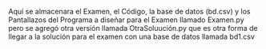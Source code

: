 Aquí se almacenara el Examen, el Código, la base de datos (bd.csv) y los Pantallazos del Programa a diseñar para el Examen llamado Examen.py pero se agregó otra versión llamada 
OtraSoluución.py que es otra forma de llegar a la solución para el examen con una base de datos llamada bd1.csv
